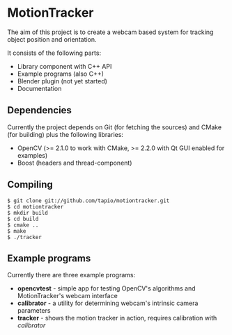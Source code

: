 MotionTracker
=============

The aim of this project is to create a webcam based system for tracking object position and orientation.

It consists of the following parts:

* Library component with C++ API
* Example programs (also C++)
* Blender plugin (not yet started)
* Documentation

Dependencies
------------
Currently the project depends on Git (for fetching the sources) and CMake (for building) plus the following libraries:

* OpenCV (>= 2.1.0 to work with CMake, >= 2.2.0 with Qt GUI enabled for examples)
* Boost (headers and thread-component)

Compiling
---------
    $ git clone git://github.com/tapio/motiontracker.git
    $ cd motiontracker
    $ mkdir build
    $ cd build
    $ cmake ..
    $ make
    $ ./tracker

Example programs
----------------
Currently there are three example programs:

* __opencvtest__ - simple app for testing OpenCV's algorithms and MotionTracker's webcam interface
* __calibrator__ - a utility for determining webcam's intrinsic camera parameters
* __tracker__ - shows the motion tracker in action, requires calibration with _calibrator_

